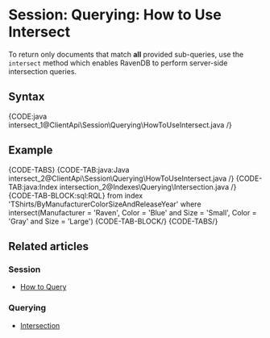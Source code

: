 # Session: Querying: How to Use Intersect

To return only documents that match **all** provided sub-queries, use the `intersect` method which enables RavenDB to perform server-side intersection queries.

## Syntax

{CODE:java intersect_1@ClientApi\Session\Querying\HowToUseIntersect.java /}

## Example

{CODE-TABS}
{CODE-TAB:java:Java intersect_2@ClientApi\Session\Querying\HowToUseIntersect.java /}
{CODE-TAB:java:Index intersection_2@Indexes\Querying\Intersection.java /}
{CODE-TAB-BLOCK:sql:RQL}
from index 'TShirts/ByManufacturerColorSizeAndReleaseYear' 
where intersect(Manufacturer = 'Raven', Color = 'Blue' and Size = 'Small', Color = 'Gray' and Size = 'Large')
{CODE-TAB-BLOCK/}
{CODE-TABS/}

## Related articles

### Session

- [How to Query](../../../client-api/session/querying/how-to-query)

### Querying

- [Intersection](../../../indexes/querying/intersection)
